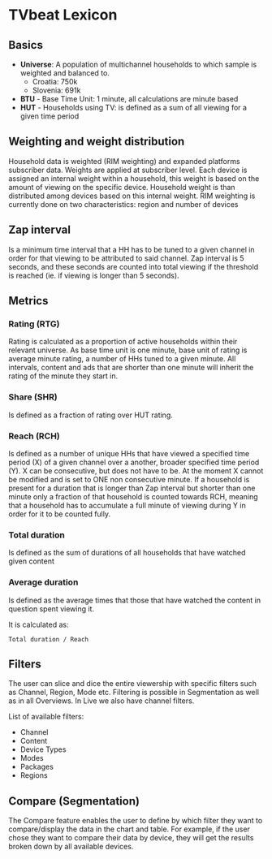 # TVbeat Lexicon

## Basics

+ **Universe**: A population of multichannel households to which sample is weighted and balanced to.
   * Croatia: 750k
   * Slovenia: 691k
+ **BTU** - Base Time Unit: 1 minute, all calculations are minute based
+ **HUT** - Households using TV: is defined as a sum of all viewing for a given time period

## Weighting and weight distribution

Household data is weighted (RIM weighting) and expanded platforms subscriber data.
Weights are applied at subscriber level. Each device is assigned an internal
weight within a household, this weight is based on the amount of viewing
on the specific device. Household weight is than distributed among devices
based on this internal weight. RIM weighting is currently done on two
characteristics: region and number of devices

## Zap interval
Is a minimum time interval that a HH has to be tuned to a given channel in
order for that viewing to be attributed to said channel. Zap
interval is 5 seconds, and these seconds are counted into total viewing
if the threshold is reached (ie. if viewing is longer than 5 seconds).

## Metrics

### **Rating (RTG)**
Rating is calculated as a proportion of active households within their
relevant universe. As base time unit is one minute, base unit of rating is average minute
rating, a number of HHs tuned to a given minute. All intervals, content and ads that are shorter than one minute will inherit the rating of the minute they start in.

### **Share (SHR)**
Is defined as a fraction of rating over HUT rating.

### **Reach (RCH)**
Is defined as a number of unique HHs that have viewed a specified time
period (X) of a given channel over a another, broader specified time period
(Y). X can be consecutive, but does not have to be. At the moment X cannot
be modified and is set to ONE non consecutive minute. If a household is present for a duration that is longer than Zap interval but shorter than one minute only a fraction of that household is counted towards RCH, meaning that a household has to accumulate a full minute of viewing during Y in order for it to be counted fully.

### **Total duration**
Is defined as the sum of durations of all households that have watched
given content

### **Average duration**
Is defined as the average times that those that have watched the content in
question spent viewing it. 

It is calculated as:
```
Total duration / Reach
```

## Filters

The user can slice and dice the entire viewership with specific filters such as Channel, Region, Mode etc. Filtering is possible in Segmentation as well as in all Overviews. In Live we also have channel filters. 

List of available filters: 
+ Channel
+ Content
+ Device Types
+ Modes
+ Packages
+ Regions

## Compare (Segmentation)
The Compare feature enables the user to define by which filter they want to compare/display the data in the chart and table. For example, if the user chose they want to compare their data by device, they will get the results broken down by all available devices.

